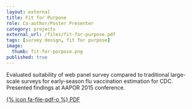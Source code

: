 ```yaml
---
layout: external
title: Fit for Purpose
role: Co-author/Poster Presenter
category: projects
external_url: /files/fit-for-purpose.pdf
tags: [survey design, fit for purpose]
image:
  thumb: fit-for-purpose.png
published: true
---
```

Evaluated suitability of web panel survey compared to traditional large-scale surveys for early-season 
flu vaccination estimation for CDC. Presented findings at AAPOR 2015 conference.

[{% icon fa-file-pdf-o %} PDF](/files/fit-for-purpose.pdf)